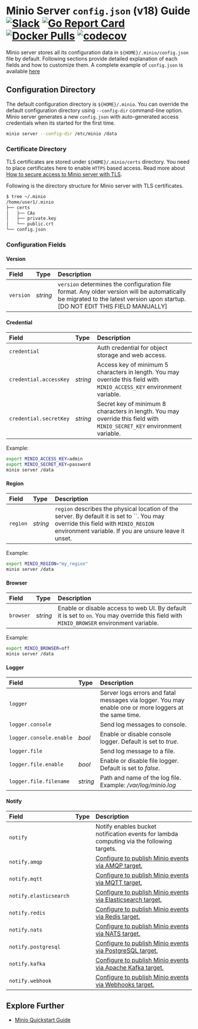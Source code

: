 # Minio Server `config.json` (v18) Guide [![Slack](https://slack.minio.io/slack?type=svg)](https://slack.minio.io) [![Go Report Card](https://goreportcard.com/badge/minio/minio)](https://goreportcard.com/report/minio/minio) [![Docker Pulls](https://img.shields.io/docker/pulls/minio/minio.svg?maxAge=604800)](https://hub.docker.com/r/minio/minio/) [![codecov](https://codecov.io/gh/minio/minio/branch/master/graph/badge.svg)](https://codecov.io/gh/minio/minio)

Minio server stores all its configuration data in `${HOME}/.minio/config.json` file by default. Following sections provide detailed explanation of each fields and how to customize them. A complete example of `config.json` is available [here](https://raw.githubusercontent.com/minio/minio/master/docs/config/config.sample.json)

## Configuration Directory
The default configuration directory is `${HOME}/.minio`. You can override the default configuration directory using `--config-dir` command-line option. Minio server generates a new `config.json` with auto-generated access credentials when its started for the first time.

```sh
minio server --config-dir /etc/minio /data
```

### Certificate Directory
TLS certificates are stored under ``${HOME}/.minio/certs`` directory. You need to place certificates here to enable `HTTPS` based access. Read more about [How to secure access to Minio server with TLS](http://docs.minio.io/docs/how-to-secure-access-to-minio-server-with-tls).

Following is the directory structure for Minio server with TLS certificates.

```sh
$ tree ~/.minio
/home/user1/.minio
├── certs
│   ├── CAs
│   ├── private.key
│   └── public.crt
└── config.json
```

### Configuration Fields
#### Version
|Field|Type|Description|
|:---|:---|:---|
|``version``|_string_| `version` determines the configuration file format. Any older version will be automatically be migrated to the latest version upon startup. [DO NOT EDIT THIS FIELD MANUALLY]|

#### Credential
|Field|Type|Description|
|:---|:---|:---|
|``credential``| | Auth credential for object storage and web access.|
|``credential.accessKey`` | _string_ | Access key of minimum 5 characters in length. You may override this field with `MINIO_ACCESS_KEY` environment variable.|
|``credential.secretKey`` | _string_ | Secret key of minimum 8 characters in length. You may override this field with `MINIO_SECRET_KEY` environment variable.|

Example:

```sh
export MINIO_ACCESS_KEY=admin
export MINIO_SECRET_KEY=password
minio server /data
```

#### Region
|Field|Type|Description|
|:---|:---|:---|
|``region``| _string_ | `region` describes the physical location of the server. By default it is set to ``. You may override this field with `MINIO_REGION` environment variable. If you are unsure leave it unset.|

Example:

```sh
export MINIO_REGION="my_region"
minio server /data
```

#### Browser
|Field|Type|Description|
|:---|:---|:---|
|``browser``| _string_ | Enable or disable access to web UI. By default it is set to `on`. You may override this field with ``MINIO_BROWSER`` environment variable.|

Example:

```sh
export MINIO_BROWSER=off
minio server /data
```

#### Logger
|Field|Type|Description|
|:---|:---|:---|
|``logger ``| |Server logs errors and fatal messages via logger. You may enable one or more loggers at the same time.|
|``logger.console``| |Send log messages to console.|
|``logger.console.enable``| _bool_ | Enable or disable console logger. Default is set to _true_.|
|``logger.file``| |Send log message to a file.|
|``logger.file.enable``| _bool_ | Enable or disable file logger. Default is set to _false_.|
|``logger.file.filename``| _string_ | Path and name of the log file. Example: _/var/log/minio.log_ |

#### Notify
|Field|Type|Description|
|:---|:---|:---|
|``notify``| |Notify enables bucket notification events for lambda computing via the following targets.|
|``notify.amqp``| |[Configure to publish Minio events via AMQP target.](http://docs.minio.io/docs/minio-bucket-notification-guide#AMQP)|
|``notify.mqtt``| |[Configure to publish Minio events via MQTT target.](http://docs.minio.io/docs/minio-bucket-notification-guide#MQTT)|
|``notify.elasticsearch``| |[Configure to publish Minio events via Elasticsearch target.](http://docs.minio.io/docs/minio-bucket-notification-guide#Elasticsearch)|
|``notify.redis``| |[Configure to publish Minio events via Redis target.](http://docs.minio.io/docs/minio-bucket-notification-guide#Redis)|
|``notify.nats``| |[Configure to publish Minio events via NATS target.](http://docs.minio.io/docs/minio-bucket-notification-guide#NATS)|
|``notify.postgresql``| |[Configure to publish Minio events via PostgreSQL target.](http://docs.minio.io/docs/minio-bucket-notification-guide#PostgreSQL)|
|``notify.kafka``| |[Configure to publish Minio events via Apache Kafka target.](http://docs.minio.io/docs/minio-bucket-notification-guide#apache-kafka)|
|``notify.webhook``| |[Configure to publish Minio events via Webhooks target.](http://docs.minio.io/docs/minio-bucket-notification-guide#webhooks)|

## Explore Further
* [Minio Quickstart Guide](https://docs.minio.io/docs/minio-quickstart-guide)
